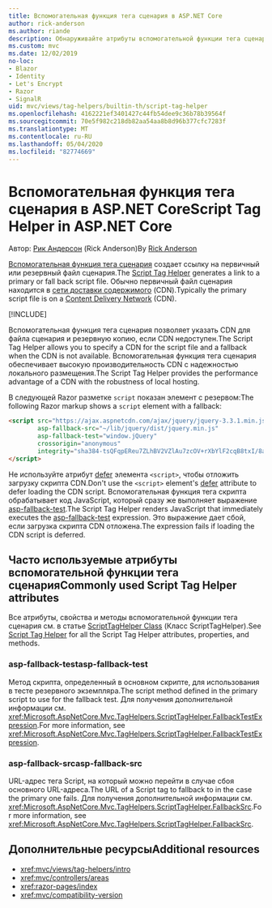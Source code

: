 ```yaml
---
title: Вспомогательная функция тега сценария в ASP.NET Core
author: rick-anderson
ms.author: riande
description: Обнаруживайте атрибуты вспомогательной функции тега сценария ASP.NET Core и роль, которую играет каждый атрибут в расширении поведения тега сценария HTML.
ms.custom: mvc
ms.date: 12/02/2019
no-loc:
- Blazor
- Identity
- Let's Encrypt
- Razor
- SignalR
uid: mvc/views/tag-helpers/builtin-th/script-tag-helper
ms.openlocfilehash: 4162221ef3401427c44fb54dee9c36b78b39564f
ms.sourcegitcommit: 70e5f982c218db82aa54aa8b8d96b377cfc7283f
ms.translationtype: MT
ms.contentlocale: ru-RU
ms.lasthandoff: 05/04/2020
ms.locfileid: "82774669"
---
```

# <a name="script-tag-helper-in-aspnet-core"></a><span data-ttu-id="a0862-103">Вспомогательная функция тега сценария в ASP.NET Core</span><span class="sxs-lookup"><span data-stu-id="a0862-103">Script Tag Helper in ASP.NET Core</span></span>

<span data-ttu-id="a0862-104">Автор: [Рик Андерсон](https://twitter.com/RickAndMSFT) (Rick Anderson)</span><span class="sxs-lookup"><span data-stu-id="a0862-104">By [Rick Anderson](https://twitter.com/RickAndMSFT)</span></span>

<span data-ttu-id="a0862-105">[Вспомогательная функция тега сценария](xref:Microsoft.AspNetCore.Mvc.TagHelpers.ScriptTagHelper) создает ссылку на первичный или резервный файл сценария.</span><span class="sxs-lookup"><span data-stu-id="a0862-105">The [Script Tag Helper](xref:Microsoft.AspNetCore.Mvc.TagHelpers.ScriptTagHelper) generates a link to a primary or fall back script file.</span></span> <span data-ttu-id="a0862-106">Обычно первичный файл сценария находится в [сети доставки содержимого](/office365/enterprise/content-delivery-networks#what-exactly-is-a-cdn) (CDN).</span><span class="sxs-lookup"><span data-stu-id="a0862-106">Typically the primary script file is on a [Content Delivery Network](/office365/enterprise/content-delivery-networks#what-exactly-is-a-cdn) (CDN).</span></span>

[!INCLUDE[](~/includes/cdn.md)]

<span data-ttu-id="a0862-107">Вспомогательная функция тега сценария позволяет указать CDN для файла сценария и резервную копию, если CDN недоступен.</span><span class="sxs-lookup"><span data-stu-id="a0862-107">The Script Tag Helper allows you to specify a CDN for the script file and a fallback when the CDN is not available.</span></span> <span data-ttu-id="a0862-108">Вспомогательная функция тега сценария обеспечивает высокую производительность CDN с надежностью локального размещения.</span><span class="sxs-lookup"><span data-stu-id="a0862-108">The Script Tag Helper provides the performance advantage of a CDN with the robustness of local hosting.</span></span>

<span data-ttu-id="a0862-109">В следующей Razor разметке `script` показан элемент с резервом:</span><span class="sxs-lookup"><span data-stu-id="a0862-109">The following Razor markup shows a `script` element with a fallback:</span></span>

```html
<script src="https://ajax.aspnetcdn.com/ajax/jquery/jquery-3.3.1.min.js"
        asp-fallback-src="~/lib/jquery/dist/jquery.min.js"
        asp-fallback-test="window.jQuery"
        crossorigin="anonymous"
        integrity="sha384-tsQFqpEReu7ZLhBV2VZlAu7zcOV+rXbYlF2cqB8txI/8aZajjp4Bqd+V6D5IgvKT">
</script>
```

<span data-ttu-id="a0862-110">Не используйте атрибут [defer](https://developer.mozilla.org/docs/Web/HTML/Element/script) элемента `<script>`, чтобы отложить загрузку скрипта CDN.</span><span class="sxs-lookup"><span data-stu-id="a0862-110">Don't use the `<script>` element's [defer](https://developer.mozilla.org/docs/Web/HTML/Element/script) attribute to defer loading the CDN script.</span></span> <span data-ttu-id="a0862-111">Вспомогательная функция тега скрипта обрабатывает код JavaScript, который сразу же выполняет выражение [asp-fallback-test](#asp-fallback-test).</span><span class="sxs-lookup"><span data-stu-id="a0862-111">The Script Tag Helper renders JavaScript that immediately executes the [asp-fallback-test](#asp-fallback-test) expression.</span></span> <span data-ttu-id="a0862-112">Это выражение дает сбой, если загрузка скрипта CDN отложена.</span><span class="sxs-lookup"><span data-stu-id="a0862-112">The expression fails if loading the CDN script is deferred.</span></span>

## <a name="commonly-used-script-tag-helper-attributes"></a><span data-ttu-id="a0862-113">Часто используемые атрибуты вспомогательной функции тега сценария</span><span class="sxs-lookup"><span data-stu-id="a0862-113">Commonly used Script Tag Helper attributes</span></span>

<span data-ttu-id="a0862-114">Все атрибуты, свойства и методы вспомогательной функции тега сценария см. в статье [ScriptTagHelper Class](xref:Microsoft.AspNetCore.Mvc.TagHelpers.ScriptTagHelper) (Класс ScriptTagHelper).</span><span class="sxs-lookup"><span data-stu-id="a0862-114">See [Script Tag Helper](xref:Microsoft.AspNetCore.Mvc.TagHelpers.ScriptTagHelper) for all the Script Tag Helper attributes, properties, and methods.</span></span>

### <a name="asp-fallback-test"></a><span data-ttu-id="a0862-115">asp-fallback-test</span><span class="sxs-lookup"><span data-stu-id="a0862-115">asp-fallback-test</span></span>

<span data-ttu-id="a0862-116">Метод скрипта, определенный в основном скрипте, для использования в тесте резервного экземпляра.</span><span class="sxs-lookup"><span data-stu-id="a0862-116">The script method defined in the primary script to use for the fallback test.</span></span> <span data-ttu-id="a0862-117">Для получения дополнительной информации см. <xref:Microsoft.AspNetCore.Mvc.TagHelpers.ScriptTagHelper.FallbackTestExpression>.</span><span class="sxs-lookup"><span data-stu-id="a0862-117">For more information, see <xref:Microsoft.AspNetCore.Mvc.TagHelpers.ScriptTagHelper.FallbackTestExpression>.</span></span>

### <a name="asp-fallback-src"></a><span data-ttu-id="a0862-118">asp-fallback-src</span><span class="sxs-lookup"><span data-stu-id="a0862-118">asp-fallback-src</span></span>

<span data-ttu-id="a0862-119">URL-адрес тега Script, на который можно перейти в случае сбоя основного URL-адреса.</span><span class="sxs-lookup"><span data-stu-id="a0862-119">The URL of a Script tag to fallback to in the case the primary one fails.</span></span> <span data-ttu-id="a0862-120">Для получения дополнительной информации см. <xref:Microsoft.AspNetCore.Mvc.TagHelpers.ScriptTagHelper.FallbackSrc>.</span><span class="sxs-lookup"><span data-stu-id="a0862-120">For more information, see <xref:Microsoft.AspNetCore.Mvc.TagHelpers.ScriptTagHelper.FallbackSrc>.</span></span>

## <a name="additional-resources"></a><span data-ttu-id="a0862-121">Дополнительные ресурсы</span><span class="sxs-lookup"><span data-stu-id="a0862-121">Additional resources</span></span>

* <xref:mvc/views/tag-helpers/intro>
* <xref:mvc/controllers/areas>
* <xref:razor-pages/index>
* <xref:mvc/compatibility-version>

